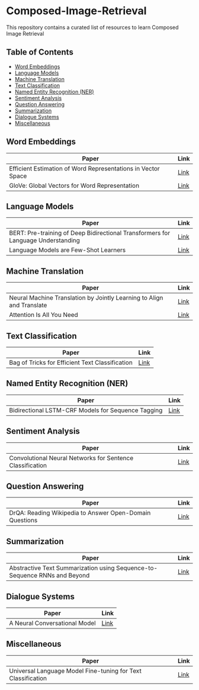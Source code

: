 # Composed-Image-Retrieval

This repository contains a curated list of resources to learn Composed Image Retrieval

## Table of Contents

- [Word Embeddings](#word-embeddings)
- [Language Models](#language-models)
- [Machine Translation](#machine-translation)
- [Text Classification](#text-classification)
- [Named Entity Recognition (NER)](#named-entity-recognition-ner)
- [Sentiment Analysis](#sentiment-analysis)
- [Question Answering](#question-answering)
- [Summarization](#summarization)
- [Dialogue Systems](#dialogue-systems)
- [Miscellaneous](#miscellaneous)

## Word Embeddings

| Paper | Link |
| --- | --- |
| Efficient Estimation of Word Representations in Vector Space | [Link](https://arxiv.org/abs/1301.3781) |
| GloVe: Global Vectors for Word Representation | [Link](https://www.aclweb.org/anthology/D14-1162/) |

## Language Models

| Paper | Link |
| --- | --- |
| BERT: Pre-training of Deep Bidirectional Transformers for Language Understanding | [Link](https://arxiv.org/abs/1810.04805) |
| Language Models are Few-Shot Learners | [Link](https://arxiv.org/abs/2005.14165) |

## Machine Translation

| Paper | Link |
| --- | --- |
| Neural Machine Translation by Jointly Learning to Align and Translate | [Link](https://arxiv.org/abs/1409.0473) |
| Attention Is All You Need | [Link](https://arxiv.org/abs/1706.03762) |

## Text Classification

| Paper | Link |
| --- | --- |
| Bag of Tricks for Efficient Text Classification | [Link](https://arxiv.org/abs/1607.01759) |

## Named Entity Recognition (NER)

| Paper | Link |
| --- | --- |
| Bidirectional LSTM-CRF Models for Sequence Tagging | [Link](https://arxiv.org/abs/1508.01991) |

## Sentiment Analysis

| Paper | Link |
| --- | --- |
| Convolutional Neural Networks for Sentence Classification | [Link](https://arxiv.org/abs/1408.5882) |

## Question Answering

| Paper | Link |
| --- | --- |
| DrQA: Reading Wikipedia to Answer Open-Domain Questions | [Link](https://arxiv.org/abs/1704.00051) |

## Summarization

| Paper | Link |
| --- | --- |
| Abstractive Text Summarization using Sequence-to-Sequence RNNs and Beyond | [Link](https://arxiv.org/abs/1602.06023) |

## Dialogue Systems

| Paper | Link |
| --- | --- |
| A Neural Conversational Model | [Link](https://arxiv.org/abs/1506.05869) |

## Miscellaneous

| Paper | Link |
| --- | --- |
| Universal Language Model Fine-tuning for Text Classification | [Link](https://arxiv.org/abs/1801.06146) |

